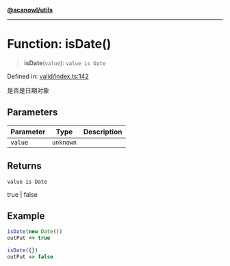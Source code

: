 [**@acanowl/utils**](../../README.md)

***

# Function: isDate()

> **isDate**(`value`): `value is Date`

Defined in: [valid/index.ts:142](https://github.com/acanowl/acanowl-framework/blob/e83eea0b29b448bee66564c78f8f3ea4fab8f88b/packages/utils/src/valid/index.ts#L142)

是否是日期对象

## Parameters

| Parameter | Type | Description |
| ------ | ------ | ------ |
| `value` | `unknown` |  |

## Returns

`value is Date`

true | false

## Example

```ts
isDate(new Date())
outPut => true

isDate({})
outPut => false
```
